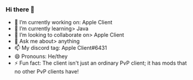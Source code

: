 ### Hi there 👋
- 🔭 I’m currently working on: Apple Client
- 🌱 I’m currently learning> Java
- 👯 I’m looking to collaborate on> Apple Client
- 💬 Ask me about> anything
- 📫 My discord tag: Apple Client#6431
- 😄 Pronouns: He/they
- ⚡ Fun fact: The client isn't just an ordinary PvP client; it has mods that no other PvP clients have!
